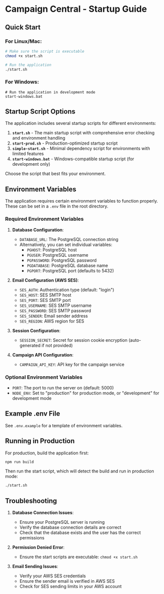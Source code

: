 # Campaign Central - Startup Guide

## Quick Start

### For Linux/Mac:
```bash
# Make sure the script is executable
chmod +x start.sh

# Run the application
./start.sh
```

### For Windows:
```batch
# Run the application in development mode
start-windows.bat
```

## Startup Script Options

The application includes several startup scripts for different environments:

1. **`start.sh`** - The main startup script with comprehensive error checking and environment handling
2. **`start-prod.sh`** - Production-optimized startup script
3. **`simple-start.sh`** - Minimal dependency script for environments with limited features
4. **`start-windows.bat`** - Windows-compatible startup script (for development only)

Choose the script that best fits your environment.

## Environment Variables

The application requires certain environment variables to function properly. These can be set in a `.env` file in the root directory.

### Required Environment Variables

1. **Database Configuration**:
   - `DATABASE_URL`: The PostgreSQL connection string
   - Alternatively, you can set individual variables:
     - `PGHOST`: PostgreSQL host
     - `PGUSER`: PostgreSQL username
     - `PGPASSWORD`: PostgreSQL password
     - `PGDATABASE`: PostgreSQL database name
     - `PGPORT`: PostgreSQL port (defaults to 5432)

2. **Email Configuration (AWS SES)**:
   - `SES_AUTH`: Authentication type (default: "login")
   - `SES_HOST`: SES SMTP host
   - `SES_PORT`: SES SMTP port
   - `SES_USERNAME`: SES SMTP username
   - `SES_PASSWORD`: SES SMTP password
   - `SES_SENDER`: Email sender address
   - `SES_REGION`: AWS region for SES

3. **Session Configuration**:
   - `SESSION_SECRET`: Secret for session cookie encryption (auto-generated if not provided)

4. **Campaign API Configuration**:
   - `CAMPAIGN_API_KEY`: API key for the campaign service

### Optional Environment Variables

- `PORT`: The port to run the server on (default: 5000)
- `NODE_ENV`: Set to "production" for production mode, or "development" for development mode

## Example .env File

See `.env.example` for a template of environment variables.

## Running in Production

For production, build the application first:

```bash
npm run build
```

Then run the start script, which will detect the build and run in production mode:

```bash
./start.sh
```

## Troubleshooting

1. **Database Connection Issues**:
   - Ensure your PostgreSQL server is running
   - Verify the database connection details are correct
   - Check that the database exists and the user has the correct permissions

2. **Permission Denied Error**:
   - Ensure the start scripts are executable: `chmod +x start.sh`

3. **Email Sending Issues**:
   - Verify your AWS SES credentials
   - Ensure the sender email is verified in AWS SES
   - Check for SES sending limits in your AWS account